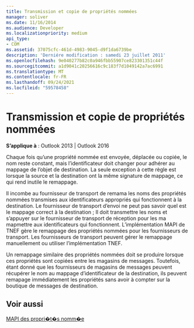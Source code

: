 ```yaml
---
title: Transmission et copie de propriétés nommées
manager: soliver
ms.date: 11/16/2014
ms.audience: Developer
ms.localizationpriority: medium
api_type:
- COM
ms.assetid: 37075cfc-461d-4983-9045-d9f1da6739be
description: 'Derniére modification : samedi 23 juillet 2011'
ms.openlocfilehash: 9e040277b82c0a946fbb55907ce823301351c44f
ms.sourcegitcommit: a1d9041c20256616c9c183f7d1049142a7ac6991
ms.translationtype: MT
ms.contentlocale: fr-FR
ms.lasthandoff: 09/24/2021
ms.locfileid: "59578458"
---
```

# <a name="transmitting-and-copying-named-properties"></a>Transmission et copie de propriétés nommées

  
  
**S’applique à** : Outlook 2013 | Outlook 2016 
  
Chaque fois qu’une propriété nommée est envoyée, déplacée ou copiée, le nom reste constant, mais l’identificateur doit changer pour adhérer au mappage de l’objet de destination. La seule exception à cette règle est lorsque la source et la destination ont la même signature de mappage, ce qui rend inutile le remappage.
  
Il incombe au fournisseur de transport de remama les noms des propriétés nommées transmises aux identificateurs appropriés qui fonctionnent à la destination. Le fournisseur de transport d’envoi ne peut pas savoir quel est le mappage correct à la destination ; Il doit transmettre les noms et s’appuyer sur le fournisseur de transport de réception pour les ma mapmettre aux identificateurs qui fonctionnent. L’implémentation MAPI de TNEF gère le remappage des propriétés nommées pour les fournisseurs de transport. Les fournisseurs de transport peuvent gérer le remappage manuellement ou utiliser l’implémentation TNEF. 
  
Un remappage similaire des propriétés nommées doit se produire lorsque ces propriétés sont copiées entre les magasins de messages. Toutefois, étant donné que les fournisseurs de magasins de messages peuvent récupérer le nom au mappage d’identificateur de la destination, ils peuvent remapage immédiatement les propriétés sans avoir à compter sur la boutique de messages de destination. 
  
## <a name="see-also"></a>Voir aussi



[MAPI des propri�t�s nomm�e](mapi-named-properties.md)

